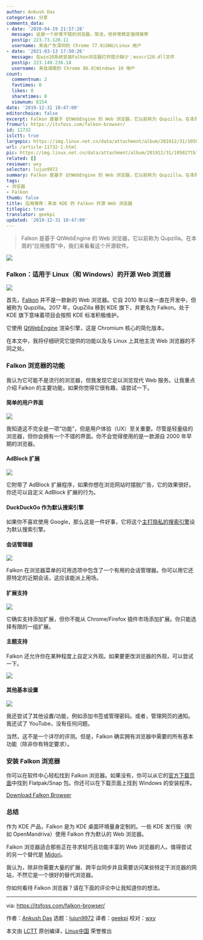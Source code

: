 ```yaml
---
author: Ankush Das
categories: 分享
comments_data:
- date: '2020-04-19 21:57:28'
  message: 这是一个非常不错的浏览器，简洁，但非常稳定值得推荐
  postip: 223.73.120.11
  username: 来自广东深圳的 Chrome 77.0|GNU/Linux 用户
- date: '2021-03-13 17:50:26'
  message: 在win10系统安装Falkon浏览器打开提示缺少：msvcr120.dll文件
  postip: 223.149.236.18
  username: 来自湖南的 Chrome 86.0|Windows 10 用户
count:
  commentnum: 2
  favtimes: 0
  likes: 0
  sharetimes: 0
  viewnum: 8154
date: '2019-12-31 10:47:00'
editorchoice: false
excerpt: Falkon 是基于 QtWebEngine 的 Web 浏览器，它以前称为 Qupzilla。在本周的“应用推荐”中，我们来看看这个开源软件。
fromurl: https://itsfoss.com/falkon-browser/
id: 11732
islctt: true
largepic: https://img.linux.net.cn/data/attachment/album/201912/31/105027tblfjlzn9xx8keud.png
url: /article-11732-1.html
pic: https://img.linux.net.cn/data/attachment/album/201912/31/105027tblfjlzn9xx8keud.png.thumb.jpg
related: []
reviewer: wxy
selector: lujun9972
summary: Falkon 是基于 QtWebEngine 的 Web 浏览器，它以前称为 Qupzilla。在本周的“应用推荐”中，我们来看看这个开源软件。
tags:
- 浏览器
- Falkon
thumb: false
title: 应用推荐：来自 KDE 的 Falkon 开源 Web 浏览器
titlepic: true
translator: geekpi
updated: '2019-12-31 10:47:00'
---
```



> 
> Falkon 是基于 QtWebEngine 的 Web 浏览器，它以前称为 Qupzilla。在本周的“应用推荐”中，我们来看看这个开源软件。
> 
> 
> 


![](/data/attachment/album/201912/31/105027tblfjlzn9xx8keud.png)


### Falkon：适用于 Linux（和 Windows）的开源 Web 浏览器


![](/data/attachment/album/201912/31/104800t18mzzoqwoipibgp.jpg)


首先，[Falkon](https://www.falkon.org/) 并不是一款新的 Web 浏览器。它自 2010 年以来一直在开发中，但被称为 Qupzilla。2017 年，QupZilla 移到 KDE 旗下，并更名为 Falkon。处于 KDE 旗下意味着项目会按照 KDE 标准积极维护。


它使用 [QtWebEngine](https://wiki.qt.io/QtWebEngine) 渲染引擎，这是 Chromium 核心的简化版本。


在本文中，我将仔细研究它提供的功能以及与 Linux 上其他主流 Web 浏览器的不同之处。


### Falkon 浏览器的功能


我认为它可能不是流行的浏览器，但我发现它足以浏览现代 Web 服务。让我重点介绍 Falkon 的主要功能，如果你觉得它很有趣，请尝试一下。


#### 简单的用户界面


![](/data/attachment/album/201912/31/104805t24z4wjuo42z21gr.png)


我知道这不完全是一项“功能”，但是用户体验（UX）至关重要。尽管是轻量级的浏览器，但你会拥有一个不错的界面。你不会觉得使用的是一款源自 2000 年早期的浏览器。


#### AdBlock 扩展


![](/data/attachment/album/201912/31/104812pllzmh6hsth6s6ds.jpg)


它附带了 AdBlock 扩展程序，如果你想在浏览网站时摆脱广告，它的效果很好。你还可以自定义 AdBlock 扩展的行为。


#### DuckDuckGo 作为默认搜索引擎


如果你不喜欢使用 Google，那么这是一件好事，它将这个[主打隐私的搜索引擎](https://itsfoss.com/privacy-search-engines/)设为默认搜索引擎。


#### 会话管理器


![](/data/attachment/album/201912/31/104812hss4c7410iqf6t6i.jpg)


Falkon 在浏览器菜单的可用选项中包含了一个有用的会话管理器。你可以用它还原特定的近期会话，这应该能派上用场。


#### 扩展支持


![](/data/attachment/album/201912/31/104814lyzzadpqj49hyldj.png)


它确实支持添加扩展，但你不能从 Chrome/Firefox 插件市场添加扩展。你只能选择有限的一组扩展。


#### 主题支持


Falkon 还允许你在某种程度上自定义外观。如果要更改浏览器的外观，可以尝试一下。


![](/data/attachment/album/201912/31/104816homd1ue6zoz11mm7.png)


#### 其他基本设置


![](/data/attachment/album/201912/31/104818t7ljpqy3fmjm7jml.png)


我还尝试了其他设置/功能，例如添加书签或管理密码。或者，管理网页的通知。我还试了 YouTube，没有任何问题。


当然，这不是一个详尽的评测。但是，Falkon 确实拥有浏览器中需要的所有基本功能（除非你有特定要求）。


### 安装 Falkon 浏览器


你可以在软件中心轻松找到 Falkon 浏览器。如果没有，你可以从它的[官方下载页面](https://www.falkon.org/download/)中找到 Flatpak/Snap 包。你还可以在下载页面上找到 Windows 的安装程序。


[Download Falkon Browser](https://www.falkon.org/download/)


### 总结


作为 KDE 产品，Falkon 是为 KDE 桌面环境量身定制的。一些 KDE 发行版（例如 OpenMandriva）使用 Falkon 作为默认的 Web 浏览器。


Falkon 浏览器适合那些正在寻求轻巧且功能丰富的 Web 浏览器的人。值得尝试的另一个替代是 [Midori](https://itsfoss.com/midori-browser/)。


我认为，除非你需要大量的扩展、跨平台同步并且需要访问某些特定于浏览器的网站，不然它是一个很好的替代浏览器。


你如何看待 Falkon 浏览器？请在下面的评论中让我知道你的想法。




---


via: <https://itsfoss.com/falkon-browser/>


作者：[Ankush Das](https://itsfoss.com/author/ankush/) 选题：[lujun9972](https://github.com/lujun9972) 译者：[geekpi](https://github.com/geekpi) 校对：[wxy](https://github.com/wxy)


本文由 [LCTT](https://github.com/LCTT/TranslateProject) 原创编译，[Linux中国](https://linux.cn/) 荣誉推出
